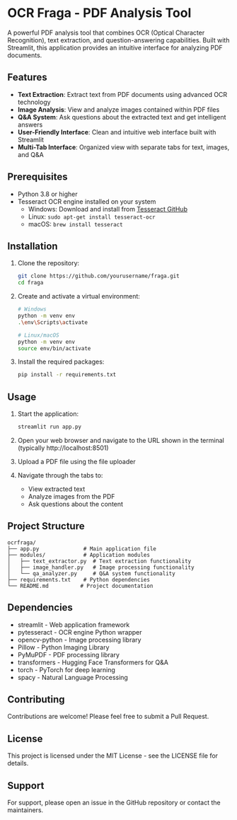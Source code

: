# OCR Fraga - PDF Analysis Tool

A powerful PDF analysis tool that combines OCR (Optical Character Recognition), text extraction, and question-answering capabilities. Built with Streamlit, this application provides an intuitive interface for analyzing PDF documents.

## Features

- **Text Extraction**: Extract text from PDF documents using advanced OCR technology
- **Image Analysis**: View and analyze images contained within PDF files
- **Q&A System**: Ask questions about the extracted text and get intelligent answers
- **User-Friendly Interface**: Clean and intuitive web interface built with Streamlit
- **Multi-Tab Interface**: Organized view with separate tabs for text, images, and Q&A

## Prerequisites

- Python 3.8 or higher
- Tesseract OCR engine installed on your system
  - Windows: Download and install from [Tesseract GitHub](https://github.com/UB-Mannheim/tesseract/wiki)
  - Linux: `sudo apt-get install tesseract-ocr`
  - macOS: `brew install tesseract`

## Installation

1. Clone the repository:
   ```bash
   git clone https://github.com/yourusername/fraga.git
   cd fraga
   ```

2. Create and activate a virtual environment:
   ```bash
   # Windows
   python -m venv env
   .\env\Scripts\activate

   # Linux/macOS
   python -m venv env
   source env/bin/activate
   ```

3. Install the required packages:
   ```bash
   pip install -r requirements.txt
   ```

## Usage

1. Start the application:
   ```bash
   streamlit run app.py
   ```

2. Open your web browser and navigate to the URL shown in the terminal (typically http://localhost:8501)

3. Upload a PDF file using the file uploader

4. Navigate through the tabs to:
   - View extracted text
   - Analyze images from the PDF
   - Ask questions about the content

## Project Structure

```
ocrfraga/
├── app.py              # Main application file
├── modules/            # Application modules
│   ├── text_extractor.py  # Text extraction functionality
│   ├── image_handler.py   # Image processing functionality
│   └── qa_analyzer.py     # Q&A system functionality
├── requirements.txt    # Python dependencies
└── README.md          # Project documentation
```

## Dependencies

- streamlit - Web application framework
- pytesseract - OCR engine Python wrapper
- opencv-python - Image processing library
- Pillow - Python Imaging Library
- PyMuPDF - PDF processing library
- transformers - Hugging Face Transformers for Q&A
- torch - PyTorch for deep learning
- spacy - Natural Language Processing

## Contributing

Contributions are welcome! Please feel free to submit a Pull Request.

## License

This project is licensed under the MIT License - see the LICENSE file for details.

## Support

For support, please open an issue in the GitHub repository or contact the maintainers. 
